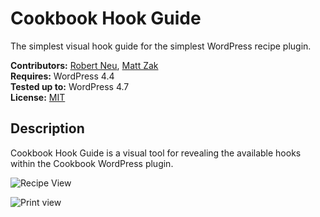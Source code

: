 # Cookbook Hook Guide

The simplest visual hook guide for the simplest WordPress recipe plugin.

__Contributors:__ [Robert Neu](https://github.com/robneu), [Matt Zak](https://github.com/mzak)  
__Requires:__ WordPress 4.4  
__Tested up to:__ WordPress 4.7  
__License:__ [MIT](http://wpsitecare.mit-license.org/)  

## Description ##

Cookbook Hook Guide is a visual tool for revealing the available hooks within the Cookbook WordPress plugin.

![Recipe View](https://cloud.githubusercontent.com/assets/2184093/22850525/a6b576b8-efd8-11e6-9d5e-ee44809360d3.jpg)

![Print view](https://cloud.githubusercontent.com/assets/2184093/22850526/a6c62c60-efd8-11e6-8756-1bb608075cdf.jpg)
